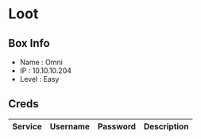 # Loot

## Box Info
- Name : Omni
- IP : 10.10.10.204
- Level : Easy

## Creds

| Service | Username | Password | Description |
| --- | --- | --- | ---| 

